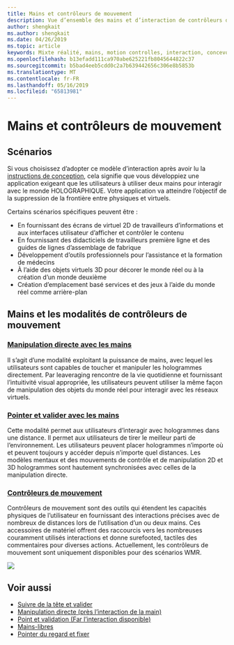 ```yaml
---
title: Mains et contrôleurs de mouvement
description: Vue d’ensemble des mains et d’interaction de contrôleurs de mouvement
author: shengkait
ms.author: shengkait
ms.date: 04/26/2019
ms.topic: article
keywords: Mixte réalité, mains, motion controlles, interaction, concevoir
ms.openlocfilehash: b13efadd111ca970abe625221fb8045644822c37
ms.sourcegitcommit: b5bad4eeb5cdd0c2a7b639442656c306e8b5853b
ms.translationtype: MT
ms.contentlocale: fr-FR
ms.lasthandoff: 05/16/2019
ms.locfileid: "65813981"
---
```

# <a name="hands-and-motion-controllers"></a>Mains et contrôleurs de mouvement
## <a name="scenarios"></a>Scénarios
Si vous choisissez d’adopter ce modèle d’interaction après avoir lu la [instructions de conception](interaction-fundamentals.md), cela signifie que vous développiez une application exigeant que les utilisateurs à utiliser deux mains pour interagir avec le monde HOLOGRAPHIQUE. Votre application va atteindre l’objectif de la suppression de la frontière entre physiques et virtuels.

Certains scénarios spécifiques peuvent être :
* En fournissant des écrans de virtuel 2D de travailleurs d’informations et aux interfaces utilisateur d’afficher et contrôler le contenu
* En fournissant des didacticiels de travailleurs première ligne et des guides de lignes d’assemblage de fabrique
* Développement d’outils professionnels pour l’assistance et la formation de médecins  
* À l’aide des objets virtuels 3D pour décorer le monde réel ou à la création d’un monde deuxième 
* Création d’emplacement basé services et des jeux à l’aide du monde réel comme arrière-plan

## <a name="hands-and-motion-controllers-modalities"></a>Mains et les modalités de contrôleurs de mouvement
### <a name="direct-manipulation-with-handsdirect-manipulationmd"></a>[Manipulation directe avec les mains](direct-manipulation.md)
Il s’agit d’une modalité exploitant la puissance de mains, avec lequel les utilisateurs sont capables de toucher et manipuler les hologrammes directement. Par leaveraging rencontre de la vie quotidienne et fournissant l’intuitivité visual appropriée, les utilisateurs peuvent utiliser la même façon de manipulation des objets du monde réel pour interagir avec les réseaux virtuels.   

### <a name="point-and-commit-with-handspoint-and-commitmd"></a>[Pointer et valider avec les mains](point-and-commit.md)
Cette modalité permet aux utilisateurs d’interagir avec hologrammes dans une distance. Il permet aux utilisateurs de tirer le meilleur parti de l’environnement. Les utilisateurs peuvent placer hologrammes n’importe où et peuvent toujours y accéder depuis n’importe quel distances. Les modèles mentaux et des mouvements de contrôle et de manipulation 2D et 3D hologrammes sont hautement synchronisées avec celles de la manipulation directe.

### <a name="motion-controllersmotion-controllersmd"></a>[Contrôleurs de mouvement](motion-controllers.md)
Contrôleurs de mouvement sont des outils qui étendent les capacités physiques de l’utilisateur en fournissant des interactions précises avec de nombreux de distances lors de l’utilisation d’un ou deux mains. Ces accessoires de matériel offrent des raccourcis vers les nombreuses couramment utilisés interactions et donne surefooted, tactiles des commentaires pour diverses actions. Actuellement, les contrôleurs de mouvement sont uniquement disponibles pour des scénarios WMR. 

![](images/Hands-and-controllers-720px.jpg)<br>

## <a name="see-also"></a>Voir aussi
* [Suivre de la tête et valider](gaze-and-commit.md)
* [Manipulation directe (près l’interaction de la main)](direct-manipulation.md)
* [Point et validation (Far l’interaction disponible)](point-and-commit.md)
* [Mains-libres](hands-free.md)
* [Pointer du regard et fixer](gaze-targeting.md)
